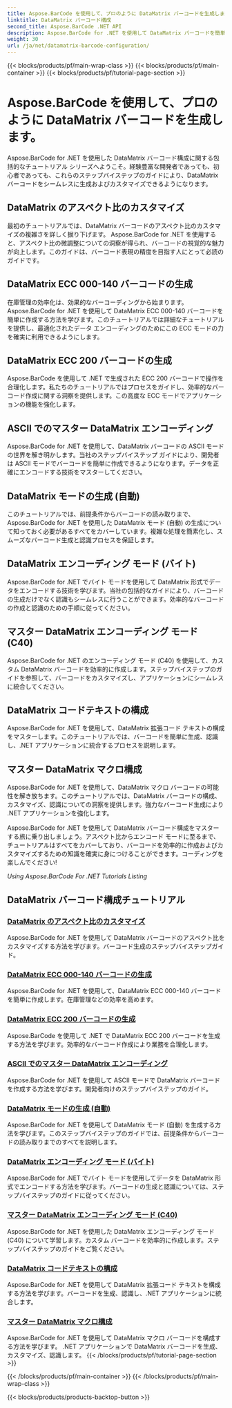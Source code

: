 ```yaml
---
title: Aspose.BarCode を使用して、プロのように DataMatrix バーコードを生成します。
linktitle: DataMatrix バーコード構成
second_title: Aspose.BarCode .NET API
description: Aspose.BarCode for .NET を使用して DataMatrix バーコードを簡単に生成します。アスペクト比、ECC モード、エンコーディングなどをカスタマイズします。バーコード作成の効率を高めます。
weight: 30
url: /ja/net/datamatrix-barcode-configuration/
---
```


{{< blocks/products/pf/main-wrap-class >}}
{{< blocks/products/pf/main-container >}}
{{< blocks/products/pf/tutorial-page-section >}}

# Aspose.BarCode を使用して、プロのように DataMatrix バーコードを生成します。



Aspose.BarCode for .NET を使用した DataMatrix バーコード構成に関する包括的なチュートリアル シリーズへようこそ。経験豊富な開発者であっても、初心者であっても、これらのステップバイステップのガイドにより、DataMatrix バーコードをシームレスに生成およびカスタマイズできるようになります。

## DataMatrix のアスペクト比のカスタマイズ

最初のチュートリアルでは、DataMatrix バーコードのアスペクト比のカスタマイズの複雑さを詳しく掘り下げます。 Aspose.BarCode for .NET を使用すると、アスペクト比の微調整についての洞察が得られ、バーコードの視覚的な魅力が向上します。このガイドは、バーコード表現の精度を目指す人にとって必読のガイドです。

## DataMatrix ECC 000-140 バーコードの生成

在庫管理の効率化は、効果的なバーコーディングから始まります。 Aspose.BarCode for .NET を使用して DataMatrix ECC 000-140 バーコードを簡単に作成する方法を学びます。このチュートリアルでは詳細なチュートリアルを提供し、最適化されたデータ エンコーディングのためにこの ECC モードの力を確実に利用できるようにします。

## DataMatrix ECC 200 バーコードの生成

Aspose.BarCode を使用して .NET で生成された ECC 200 バーコードで操作を合理化します。私たちのチュートリアルではプロセスをガイドし、効率的なバーコード作成に関する洞察を提供します。この高度な ECC モードでアプリケーションの機能を強化します。

## ASCII でのマスター DataMatrix エンコーディング

Aspose.BarCode for .NET を使用して、DataMatrix バーコードの ASCII モードの世界を解き明かします。当社のステップバイステップ ガイドにより、開発者は ASCII モードでバーコードを簡単に作成できるようになります。データを正確にエンコードする技術をマスターしてください。

## DataMatrix モードの生成 (自動)

このチュートリアルでは、前提条件からバーコードの読み取りまで、Aspose.BarCode for .NET を使用した DataMatrix モード (自動) の生成について知っておく必要があるすべてをカバーしています。複雑な処理を簡素化し、スムーズなバーコード生成と認識プロセスを保証します。

## DataMatrix エンコーディング モード (バイト)

Aspose.BarCode for .NET でバイト モードを使用して DataMatrix 形式でデータをエンコードする技術を学びます。当社の包括的なガイドにより、バーコードの生成だけでなく認識もシームレスに行うことができます。効率的なバーコードの作成と認識のための手順に従ってください。

## マスター DataMatrix エンコーディング モード (C40)

Aspose.BarCode for .NET のエンコーディング モード (C40) を使用して、カスタム DataMatrix バーコードを効率的に作成します。ステップバイステップのガイドを参照して、バーコードをカスタマイズし、アプリケーションにシームレスに統合してください。

## DataMatrix コードテキストの構成

Aspose.BarCode for .NET を使用して、DataMatrix 拡張コード テキストの構成をマスターします。このチュートリアルでは、バーコードを簡単に生成、認識し、.NET アプリケーションに統合するプロセスを説明します。

## マスター DataMatrix マクロ構成

Aspose.BarCode for .NET を使用して、DataMatrix マクロ バーコードの可能性を解き放ちます。このチュートリアルでは、DataMatrix バーコードの構成、カスタマイズ、認識についての洞察を提供します。強力なバーコード生成により .NET アプリケーションを強化します。

Aspose.BarCode for .NET を使用して DataMatrix バーコード構成をマスターする旅に乗り出しましょう。アスペクト比からエンコード モードに至るまで、チュートリアルはすべてをカバーしており、バーコードを効率的に作成およびカスタマイズするための知識を確実に身につけることができます。コーディングを楽しんでください!

*Using Aspose.BarCode For .NET Tutorials Listing*
## DataMatrix バーコード構成チュートリアル
### [DataMatrix のアスペクト比のカスタマイズ](./datamatrix-aspect-ratio-customization/)
Aspose.BarCode for .NET を使用して DataMatrix バーコードのアスペクト比をカスタマイズする方法を学びます。バーコード生成のステップバイステップガイド。
### [DataMatrix ECC 000-140 バーコードの生成](./datamatrix-ecc-000-140-configuration/)
Aspose.BarCode for .NET を使用して、DataMatrix ECC 000-140 バーコードを簡単に作成します。在庫管理などの効率を高めます。
### [DataMatrix ECC 200 バーコードの生成](./datamatrix-ecc-200-configuration/)
Aspose.BarCode を使用して .NET で DataMatrix ECC 200 バーコードを生成する方法を学びます。効率的なバーコード作成により業務を合理化します。
### [ASCII でのマスター DataMatrix エンコーディング](./datamatrix-encoding-mode-ascii/)
Aspose.BarCode for .NET を使用して ASCII モードで DataMatrix バーコードを作成する方法を学びます。開発者向けのステップバイステップのガイド。
### [DataMatrix モードの生成 (自動)](./datamatrix-encoding-mode-auto/)
Aspose.BarCode for .NET を使用して DataMatrix モード (自動) を生成する方法を学びます。このステップバイステップのガイドでは、前提条件からバーコードの読み取りまでのすべてを説明します。
### [DataMatrix エンコーディング モード (バイト)](./datamatrix-encoding-mode-bytes/)
Aspose.BarCode for .NET でバイト モードを使用してデータを DataMatrix 形式でエンコードする方法を学びます。バーコードの生成と認識については、ステップバイステップのガイドに従ってください。
### [マスター DataMatrix エンコーディング モード (C40)](./datamatrix-encoding-mode-c40/)
Aspose.BarCode for .NET を使用した DataMatrix エンコーディング モード (C40) について学習します。カスタム バーコードを効率的に作成します。ステップバイステップのガイドをご覧ください。
### [DataMatrix コードテキストの構成](./datamatrix-extended-code-text-configuration/)
Aspose.BarCode for .NET を使用して DataMatrix 拡張コード テキストを構成する方法を学びます。バーコードを生成、認識し、.NET アプリケーションに統合します。
### [マスター DataMatrix マクロ構成](./datamatrix-macro-configuration/)
Aspose.BarCode for .NET を使用して DataMatrix マクロ バーコードを構成する方法を学びます。 .NET アプリケーションで DataMatrix バーコードを生成、カスタマイズ、認識します。
{{< /blocks/products/pf/tutorial-page-section >}}

{{< /blocks/products/pf/main-container >}}
{{< /blocks/products/pf/main-wrap-class >}}

{{< blocks/products/products-backtop-button >}}

